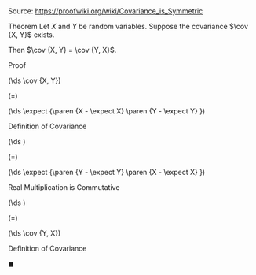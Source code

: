 # 

Source: https://proofwiki.org/wiki/Covariance_is_Symmetric

Theorem
Let $X$ and $Y$ be random variables.
Suppose the covariance $\cov {X, Y}$ exists.

Then $\cov {X, Y} = \cov {Y, X}$.


Proof













\(\ds \cov {X, Y}\)

\(=\)







\(\ds \expect {\paren {X - \expect X} \paren {Y - \expect Y} }\)





Definition of Covariance














\(\ds \)

\(=\)







\(\ds \expect {\paren {Y - \expect Y} \paren {X - \expect X} }\)





Real Multiplication is Commutative














\(\ds \)

\(=\)







\(\ds \cov {Y, X}\)





Definition of Covariance



$\blacksquare$






